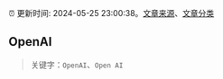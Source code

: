 :alarm_clock: 更新时间: 2024-05-25 23:00:38。[文章来源](/README.md)、[文章分类](/TAGS.md)

## OpenAI


> 关键字：`OpenAI`、`Open AI`



